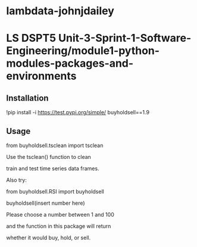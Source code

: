 # lambdata-johnjdailey
# LS DSPT5 Unit-3-Sprint-1-Software-Engineering/module1-python-modules-packages-and-environments

## Installation

!pip install -i https://test.pypi.org/simple/ buyholdsell==1.9

## Usage

from buyholdsell.tsclean import tsclean

Use the tsclean() function to clean 

train and test time series data frames.

Also try:

from buyholdsell.RSI import buyholdsell

buyholdsell(insert number here)

Please choose a number between 1 and 100
 
and the function in this package will return

whether it would buy, hold, or sell.
